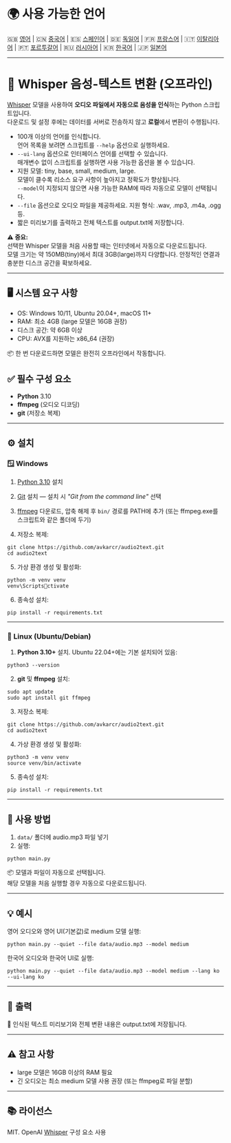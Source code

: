 # 🌍 사용 가능한 언어

🇬🇧 [영어](README.md) | 🇨🇳 [중국어](README_ZH.md) | 🇪🇸 [스페인어](README_ES.md) | 🇩🇪 [독일어](README_DE.md) | 🇫🇷 [프랑스어](README_FR.md) | 🇮🇹 [이탈리아어](README_IT.md) | 🇵🇹 [포르투갈어](README_PT.md) | 🇷🇺 [러시아어](README_RU.md) | 🇰🇷 [한국어](README_KO.md) | 🇯🇵 [일본어](README_JA.md)

---
# 🧠 Whisper 음성-텍스트 변환 (오프라인)

[Whisper](https://github.com/openai/whisper) 모델을 사용하여 **오디오 파일에서 자동으로 음성을 인식**하는 Python 스크립트입니다.  
다운로드 및 설정 후에는 데이터를 서버로 전송하지 않고 **로컬**에서 변환이 수행됩니다.

- 100개 이상의 언어를 인식합니다.  
  언어 목록을 보려면 스크립트를 `--help` 옵션으로 실행하세요.
- `--ui-lang` 옵션으로 인터페이스 언어를 선택할 수 있습니다.  
  매개변수 없이 스크립트를 실행하면 사용 가능한 옵션을 볼 수 있습니다.
- 지원 모델: tiny, base, small, medium, large.  
  모델이 클수록 리소스 요구 사항이 높아지고 정확도가 향상됩니다.  
  `--model`이 지정되지 않으면 사용 가능한 RAM에 따라 자동으로 모델이 선택됩니다.
- `--file` 옵션으로 오디오 파일을 제공하세요. 지원 형식: .wav, .mp3, .m4a, .ogg 등.  
- 짧은 미리보기를 출력하고 전체 텍스트를 output.txt에 저장합니다.

**⚠ 중요:**  
선택한 Whisper 모델을 처음 사용할 때는 인터넷에서 자동으로 다운로드됩니다.  
모델 크기는 약 150MB(tiny)에서 최대 3GB(large)까지 다양합니다. 안정적인 연결과 충분한 디스크 공간을 확보하세요.

---

## 🖥️ 시스템 요구 사항
- OS: Windows 10/11, Ubuntu 20.04+, macOS 11+  
- RAM: 최소 4GB (large 모델은 16GB 권장)  
- 디스크 공간: 약 6GB 이상  
- CPU: AVX를 지원하는 x86_64 (권장)

📦 한 번 다운로드하면 모델은 완전히 오프라인에서 작동합니다.

## ✅ 필수 구성 요소
- **Python** 3.10  
- **ffmpeg** (오디오 디코딩)  
- **git** (저장소 복제)

---

## ⚙️ 설치

### 🪟 Windows

1. [Python 3.10](https://www.python.org/downloads/) 설치

2. [Git](https://git-scm.com/download/win) 설치 — 설치 시 *"Git from the command line"* 선택

3. [ffmpeg](https://ffmpeg.org/download.html) 다운로드, 압축 해제 후 `bin/` 경로를 PATH에 추가 (또는 ffmpeg.exe를 스크립트와 같은 폴더에 두기)

4. 저장소 복제:
```
git clone https://github.com/avkarcr/audio2text.git
cd audio2text
```

5. 가상 환경 생성 및 활성화:
```
python -m venv venv
venv\Scriptsctivate
```

6. 종속성 설치:
```
pip install -r requirements.txt
```

---

### 🐧 Linux (Ubuntu/Debian)

1. **Python 3.10+** 설치. Ubuntu 22.04+에는 기본 설치되어 있음:
```
python3 --version
```

2. **git** 및 **ffmpeg** 설치:
```
sudo apt update
sudo apt install git ffmpeg
```

3. 저장소 복제:
```
git clone https://github.com/avkarcr/audio2text.git
cd audio2text
```

4. 가상 환경 생성 및 활성화:
```
python3 -m venv venv
source venv/bin/activate
```

5. 종속성 설치:
```
pip install -r requirements.txt
```

---

## 🚀 사용 방법

1. `data/` 폴더에 audio.mp3 파일 넣기  
2. 실행:
```
python main.py
```

📦 모델과 파일이 자동으로 선택됩니다.  
해당 모델을 처음 실행할 경우 자동으로 다운로드됩니다.

---

## 💡 예시

영어 오디오와 영어 UI(기본값)로 medium 모델 실행:
```
python main.py --quiet --file data/audio.mp3 --model medium
```

한국어 오디오와 한국어 UI로 실행:
```
python main.py --quiet --file data/audio.mp3 --model medium --lang ko --ui-lang ko
```

---

## 📄 출력

📝 인식된 텍스트 미리보기와 전체 변환 내용은 output.txt에 저장됩니다.

---

## ⚠ 참고 사항
- large 모델은 16GB 이상의 RAM 필요  
- 긴 오디오는 최소 medium 모델 사용 권장 (또는 ffmpeg로 파일 분할)

---

## 📚 라이선스
MIT. OpenAI [Whisper](https://github.com/openai/whisper) 구성 요소 사용
